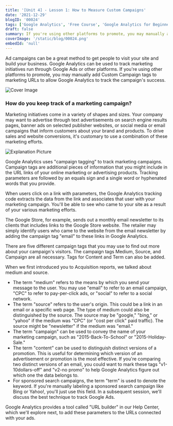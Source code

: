 ```yaml
---
title: '[Unit 4] - Lesson 1: How to Measure Custom Campaigns'
date: '2021-12-29'
blogID: '00024'
tags: ['Google Analytics', 'Free Course', 'Google Analytics for Beginners']
draft: false
summary: If you're using other platforms to promote, you may manually add Custom Campaign tags to marketing URLs to allow Google Analytics to track the campaign's success.
coverImage: '/static/blog/00024.png'
embedId: 'null'
---
```


Ad campaigns can be a great method to get people to visit your site and build your business. Google Analytics can be used to track marketing initiatives run through Google Ads or other platforms. If you're using other platforms to promote, you may manually add Custom Campaign tags to marketing URLs to allow Google Analytics to track the campaign's success.

![Cover Image](/static/blog/00024.png)

### How do you keep track of a marketing campaign?

Marketing initiatives come in a variety of shapes and sizes. Your company may want to advertise through text advertisements on search engine results pages, banner ads on selected publisher websites, or social media or email campaigns that inform customers about your brand and products. To drive sales and website conversions, it's customary to use a combination of these marketing efforts.

![Explanation Picture](/static/blog/00024_1.png)

Google Analytics uses "campaign tagging" to track marketing campaigns. Campaign tags are additional pieces of information that you might include in the URL links of your online marketing or advertising products. Tracking parameters are followed by an equals sign and a single word or hyphenated words that you provide.

When users click on a link with parameters, the Google Analytics tracking code extracts the data from the link and associates that user with your marketing campaign. You'll be able to see who came to your site as a result of your various marketing efforts.

The Google Store, for example, sends out a monthly email newsletter to its clients that includes links to the Google Store website. The retailer may simply identify users who came to the website from the email newsletter by adding the campaign tag "email" to these links in Google Analytics.

There are five different campaign tags that you may use to find out more about your campaign's visitors. The campaign tags Medium, Source, and Campaign are all necessary. Tags for Content and Term can also be added.

When we first introduced you to Acquisition reports, we talked about medium and source.

- The term "medium" refers to the means by which you send your message to the user. You may use "email" to refer to an email campaign, "CPC" to refer to pay-per-click ads, or "social" to refer to a social network.
- The term "source" refers to the user's origin. This could be a link in an email or a specific web page. The type of medium could also be distinguished by the source. The source may be "google," "bing," or "yahoo" if the medium was "CPC" (or "cost per click" paid traffic). The source might be "newsletter" if the medium was "email."
- The term "campaign" can be used to convey the name of your marketing campaign, such as "2015-Back-To-School" or "2015-Holiday-Sale."
- The term "content" can be used to distinguish distinct versions of a promotion. This is useful for determining which version of an advertisement or promotion is the most effective. If you're comparing two distinct versions of an email, you could want to mark these tags "v1-10dollars-off" and "v2-no promo" to help Google Analytics figure out which one the data belongs to.
- For sponsored search campaigns, the term "term" is used to denote the keyword. If you're manually labeling a sponsored search campaign like Bing or Yahoo!, you'll just use this field. In a subsequent session, we'll discuss the best technique to track Google Ads.

Google Analytics provides a tool called "URL builder" in our Help Center, which we'll explore next, to add these parameters to the URLs connected with your ads.
